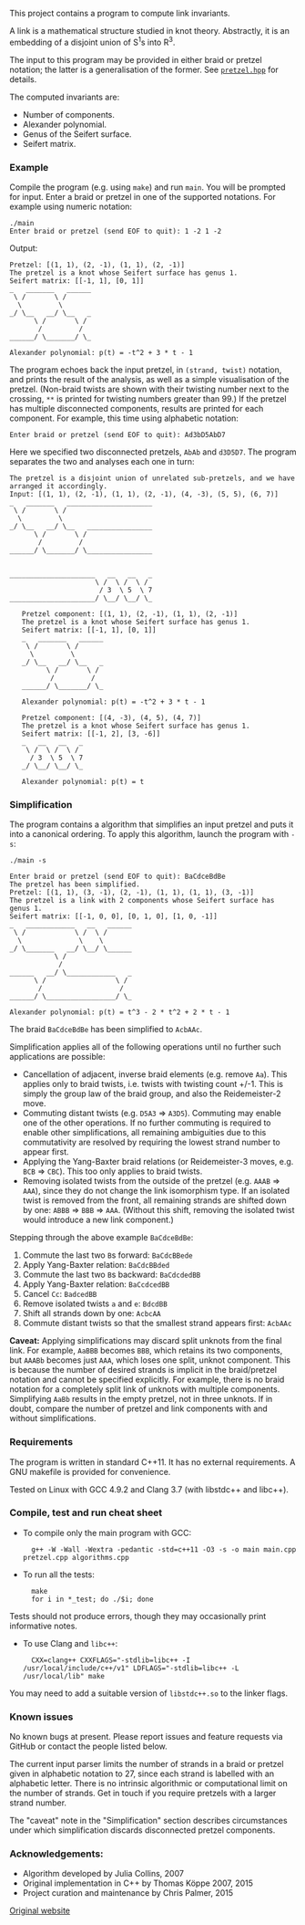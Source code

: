 This project contains a program to compute link invariants.

A link is a mathematical structure studied in knot theory. Abstractly, it is an
embedding of a disjoint union of S<sup>1</sup>s into R<sup>3</sup>.

The input to this program may be provided in either braid or pretzel notation;
the latter is a generalisation of the former.
See [`pretzel.hpp`](https://github.com/SeifertForm/Pretzel/blob/master/pretzel.hpp) for details.

The computed invariants are:

* Number of components.
* Alexander polynomial.
* Genus of the Seifert surface.
* Seifert matrix.

### Example

Compile the program (e.g. using `make`) and run `main`. You will be prompted for input. Enter
a braid or pretzel in one of the supported notations. For example using numeric notation:

    ./main
    Enter braid or pretzel (send EOF to quit): 1 -2 1 -2

Output:

    Pretzel: [(1, 1), (2, -1), (1, 1), (2, -1)]
    The pretzel is a knot whose Seifert surface has genus 1.
    Seifert matrix: [[-1, 1], [0, 1]]
    _   _______   ______
     \ /       \ /
      \         \
    _/ \__   __/ \__   _
          \ /       \ /
           /         /
    ______/ \_______/ \_

    Alexander polynomial: p(t) = -t^2 + 3 * t - 1

The program echoes back the input pretzel, in `(strand, twist)` notation, and prints the
result of the analysis, as well as a simple visualisation of the pretzel. (Non-braid twists
are shown with their twisting number next to the crossing, `**` is printed for twisting
numbers greater than 99.) If the pretzel has multiple disconnected components, results are
printed for each component. For example, this time using alphabetic notation:

    Enter braid or pretzel (send EOF to quit): Ad3bD5AbD7

Here we specified two disconnected pretzels, `AbAb` and `d3D5D7`. The program separates
the two and analyses each one in turn:

    The pretzel is a disjoint union of unrelated sub-pretzels, and we have arranged it accordingly.
    Input: [(1, 1), (2, -1), (1, 1), (2, -1), (4, -3), (5, 5), (6, 7)]
    _   _______   _____________________
     \ /       \ /
      \         \
    _/ \__   __/ \__   ________________
          \ /       \ /
           /         /
    ______/ \_______/ \________________


    _____________________   __   __   _
                         \ /  \ /  \ /
                          / 3  \ 5  \ 7
    _____________________/ \__/ \__/ \_

       Pretzel component: [(1, 1), (2, -1), (1, 1), (2, -1)]
       The pretzel is a knot whose Seifert surface has genus 1.
       Seifert matrix: [[-1, 1], [0, 1]]
       _   _______   ______
        \ /       \ /
         \         \
       _/ \__   __/ \__   _
             \ /       \ /
              /         /
       ______/ \_______/ \_

       Alexander polynomial: p(t) = -t^2 + 3 * t - 1

       Pretzel component: [(4, -3), (4, 5), (4, 7)]
       The pretzel is a knot whose Seifert surface has genus 1.
       Seifert matrix: [[-1, 2], [3, -6]]
       _   __   __   _
        \ /  \ /  \ /
         / 3  \ 5  \ 7
       _/ \__/ \__/ \_

       Alexander polynomial: p(t) = t

### Simplification

The program contains a algorithm that simplifies an input pretzel and puts it into
a canonical ordering. To apply this algorithm, launch the program with `-s`:

    ./main -s

    Enter braid or pretzel (send EOF to quit): BaCdceBdBe
    The pretzel has been simplified.
    Pretzel: [(1, 1), (3, -1), (2, -1), (1, 1), (1, 1), (3, -1)]
    The pretzel is a link with 2 components whose Seifert surface has genus 1.
    Seifert matrix: [[-1, 0, 0], [0, 1, 0], [1, 0, -1]]
    _   ____________   __   ______
     \ /            \ /  \ /
      \              \    \
    _/ \_______   __/ \__/ \______
               \ /
                /
    ______   __/ \____________   _
          \ /                 \ /
           /                   /
    ______/ \_________________/ \_

    Alexander polynomial: p(t) = t^3 - 2 * t^2 + 2 * t - 1

The braid `BaCdceBdBe` has been simplified to `AcbAAc`.

Simplification applies all of the following operations until no further such
applications are possible:

* Cancellation of adjacent, inverse braid elements (e.g. remove `Aa`). This applies
  only to braid twists, i.e. twists with twisting count +/-1. This is simply the
  group law of the braid group, and also the Reidemeister-2 move.
* Commuting distant twists (e.g. `D5A3` => `A3D5`). Commuting may enable one of the
  other operations. If no further commuting is required to enable other simplifications,
  all remaining ambiguities due to this commutativity are resolved by requiring the lowest
  strand number to appear first.
* Applying the Yang-Baxter braid relations (or Reidemeister-3 moves, e.g. `BCB` => `CBC`).
  This too only applies to braid twists.
* Removing isolated twists from the outside of the pretzel (e.g. `AAAB` => `AAA`),
  since they do not change the link isomorphism type. If an isolated twist is removed
  from the front, all remaining strands are shifted down by one: `ABBB` => `BBB` => `AAA`.
  (Without this shift, removing the isolated twist would introduce a new link component.)

Stepping through the above example `BaCdceBdBe`:

1. Commute the last two `B`s forward: `BaCdcBBede`
2. Apply Yang-Baxter relation: `BaCdcBBded`
3. Commute the last two `B`s backward: `BaCdcdedBB`
4. Apply Yang-Baxter relation: `BaCcdcedBB`
5. Cancel `Cc`: `BadcedBB`
6. Remove isolated twists `a` and `e`: `BdcdBB`
7. Shift all strands down by one: `AcbcAA`
8. Commute distant twists so that the smallest strand appears first: `AcbAAc`

**Caveat:** Applying simplifications may discard split unknots from the final link.
For example, `AaBBB` becomes `BBB`, which retains its two components, but `AAABb` becomes
just `AAA`, which loses one split, unknot component. This is because the number of desired
strands is implicit in the braid/pretzel notation and cannot be specified explicitly. For
example, there is no braid notation for a completely split link of unknots with multiple
components. Simplifying `AaBb` results in the empty pretzel, not in three unknots. If in
doubt, compare the number of pretzel and link components with and without simplifications.

### Requirements

The program is written in standard C++11. It has no external requirements.
A GNU makefile is provided for convenience.

Tested on Linux with GCC 4.9.2 and Clang 3.7 (with libstdc++ and libc++).

### Compile, test and run cheat sheet

* To compile only the main program with GCC:

        g++ -W -Wall -Wextra -pedantic -std=c++11 -O3 -s -o main main.cpp pretzel.cpp algorithms.cpp

* To run all the tests:

        make
        for i in *_test; do ./$i; done

 Tests should not produce errors, though they may occasionally print informative notes.

* To use Clang and `libc++`:

        CXX=clang++ CXXFLAGS="-stdlib=libc++ -I /usr/local/include/c++/v1" LDFLAGS="-stdlib=libc++ -L /usr/local/lib" make

 You may need to add a suitable version of `libstdc++.so` to the linker flags.

### Known issues

No known bugs at present. Please report issues and feature requests via GitHub or contact the people listed below.

The current input parser limits the number of strands in a braid or pretzel given in alphabetic notation to 27,
since each strand is labelled with an alphabetic letter. There is no intrinsic algorithmic or computational limit
on the number of strands. Get in touch if you require pretzels with a larger strand number.

The "caveat" note in the "Simplification" section describes circumstances under which simplification
discards disconnected pretzel components.

### Acknowledgements:

* Algorithm developed by Julia Collins, 2007
* Original implementation in C++ by Thomas Köppe 2007, 2015
* Project curation and maintenance by Chris Palmer, 2015

[Original website](http://www.maths.ed.ac.uk/~jcollins/SeifertMatrix/)
